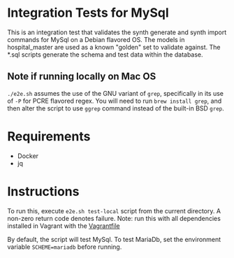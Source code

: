 Integration Tests for MySql
====================================

This is an integration test that validates the synth generate and synth import commands for MySql on a Debian flavored
OS. The models in hospital_master are used as a known "golden" set to validate against. The *.sql scripts generate the
schema and test data within the database.

## Note if running locally on Mac OS

`./e2e.sh` assumes the use of the GNU variant of `grep`, specifically in its use of `-P` for PCRE flavored regex.
You will need to run `brew install grep`, and then alter the script to use `ggrep` command instead of the built-in BSD `grep`.

# Requirements

- Docker
- jq

# Instructions

To run this, execute `e2e.sh test-local` script from the current directory. A non-zero return code denotes failure.
Note: run this with all dependencies installed in Vagrant with the [Vagrantfile](tools/vagrant/linux/ubuntu/Vagrantfile)

By default, the script will test MySql. To test MariaDb, set the environment variable `SCHEME=mariadb` before running.
